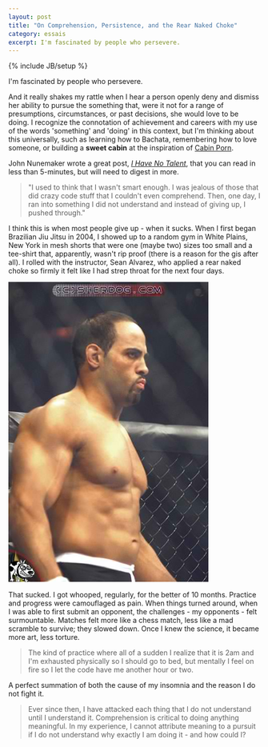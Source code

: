 ```yaml
---
layout: post
title: "On Comprehension, Persistence, and the Rear Naked Choke"
category: essais
excerpt: I'm fascinated by people who persevere.
---
```

{% include JB/setup %}

I'm fascinated by people who persevere.

And it really shakes my rattle when I hear a person openly deny and dismiss her ability to pursue the something that, were it not for a range of presumptions, circumstances, or past decisions, she would love to be doing. I recognize the connotation of achievement and careers with my use of the words 'something' and 'doing' in this context, but I'm thinking about this universally, such as learning how to Bachata, remembering how to love someone, or building a **sweet cabin** at the inspiration of [Cabin Porn](http://freecabinporn.com/).

John Nunemaker wrote a great post, [_I Have No Talent_](http://railstips.org/blog/archives/2010/01/12/i-have-no-talent/?utm_source=hackernewsletter&amp;utm_medium=email), that you can read in less than 5-minutes, but will need to digest in more.
>"I used to think that I wasn't smart enough. I was jealous of those that did crazy code stuff that I couldn't even comprehend. Then, one day, I ran into something I did not understand and instead of giving up, I pushed through."

I think this is when most people give up - when it sucks. When I first began Brazilian Jiu Jitsu in 2004, I showed up to a random gym in White Plains, New York in mesh shorts that were one (maybe two) sizes too small and a tee-shirt that, apparently, wasn't rip proof (there is a reason for the gis after all). I rolled with the instructor, Sean Alvarez, who applied a rear naked choke so firmly it felt like I had strep throat for the next four days.

![Sean Alvarez](/assets/images/sean-alvarez.jpg)

That sucked. I got whooped, regularly, for the better of 10 months. Practice and progress were camouflaged as pain. When things turned around, when I was able to first submit an opponent, the challenges - my opponents - felt surmountable. Matches felt more like a chess match, less like a mad scramble to survive; they slowed down. Once I knew the science, it became more art, less torture.

>The kind of practice where all of a sudden I realize that it is 2am and I'm exhausted physically so I should go to bed, but mentally I feel on fire so I let the code have me another hour or two.

A perfect summation of both the cause of my insomnia and the reason I do not fight it.

>Ever since then, I have attacked each thing that I do not understand until I understand it.
Comprehension is critical to doing anything meaningful. In my experience, I cannot attribute meaning to a pursuit if I do not understand why exactly I am doing it - and how could I?

<a href="https://plus.google.com/+VincentBarr0?rel=author"></a>